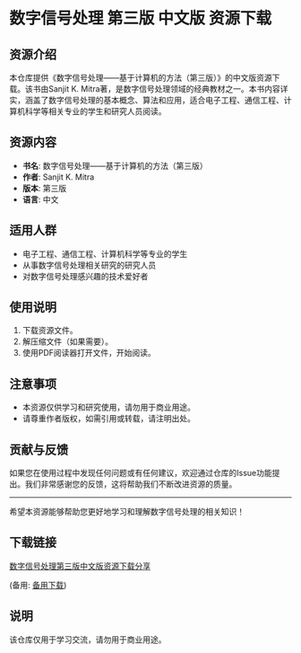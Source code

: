 # 数字信号处理 第三版 中文版 资源下载

## 资源介绍

本仓库提供《数字信号处理——基于计算机的方法（第三版）》的中文版资源下载。该书由Sanjit K. Mitra著，是数字信号处理领域的经典教材之一。本书内容详实，涵盖了数字信号处理的基本概念、算法和应用，适合电子工程、通信工程、计算机科学等相关专业的学生和研究人员阅读。

## 资源内容

- **书名**: 数字信号处理——基于计算机的方法（第三版）
- **作者**: Sanjit K. Mitra
- **版本**: 第三版
- **语言**: 中文

## 适用人群

- 电子工程、通信工程、计算机科学等专业的学生
- 从事数字信号处理相关研究的研究人员
- 对数字信号处理感兴趣的技术爱好者

## 使用说明

1. 下载资源文件。
2. 解压缩文件（如果需要）。
3. 使用PDF阅读器打开文件，开始阅读。

## 注意事项

- 本资源仅供学习和研究使用，请勿用于商业用途。
- 请尊重作者版权，如需引用或转载，请注明出处。

## 贡献与反馈

如果您在使用过程中发现任何问题或有任何建议，欢迎通过仓库的Issue功能提出。我们非常感谢您的反馈，这将帮助我们不断改进资源的质量。

---

希望本资源能够帮助您更好地学习和理解数字信号处理的相关知识！

## 下载链接
[数字信号处理第三版中文版资源下载分享](https://pan.quark.cn/s/1287501d26d7) 

(备用: [备用下载](https://pan.baidu.com/s/1Qer_Wl5wf24ALW0qvHBuJw?pwd=1234))

## 说明

该仓库仅用于学习交流，请勿用于商业用途。
